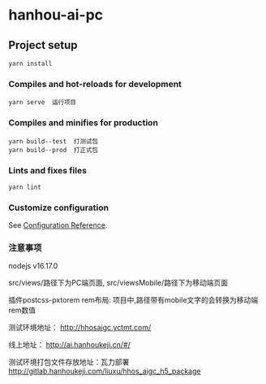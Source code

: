 # hanhou-ai-pc

## Project setup

```
yarn install
```

### Compiles and hot-reloads for development

```
yarn serve  运行项目
```

### Compiles and minifies for production

```
yarn build--test  打测试包
yarn build--prod  打正式包

```

### Lints and fixes files

```
yarn lint
```

### Customize configuration

See [Configuration Reference](https://cli.vuejs.org/config/).


### 注意事项
nodejs v16.17.0


src/views/路径下为PC端页面, src/viewsMobile/路径下为移动端页面

插件postcss-pxtorem rem布局:  项目中,路径带有mobile文字的会转换为移动端rem数值

测试环境地址：
http://hhosaigc.yctmt.com/

线上地址：
http://ai.hanhoukeji.cn/#/


测试环境打包文件存放地址：瓦力部署
http://gitlab.hanhoukeji.com/liuxu/hhos_aigc_h5_package

